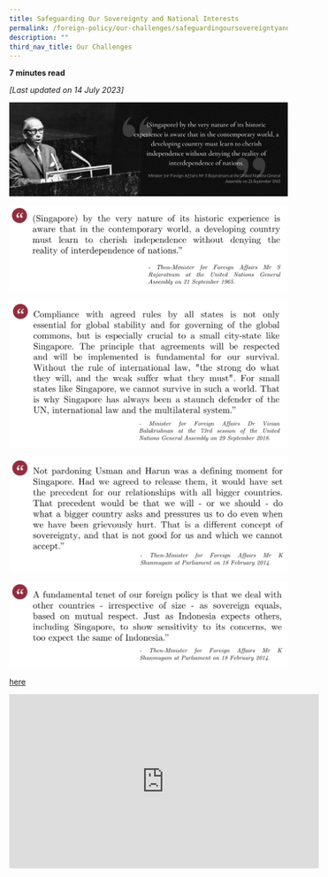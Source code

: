 ```yaml
---
title: Safeguarding Our Sovereignty and National Interests
permalink: /foreign-policy/our-challenges/safeguardingoursovereigntyandnationalinterests/
description: ""
third_nav_title: Our Challenges
---
```

**7 minutes read**

*[Last updated on 14 July 2023]*

![](/images/rajaratnam%20un%20speech%201965a.jpeg)


![](/images/rajaratnam%20speech%20unga%201965.png)

![](/images/vivian%20balakrishnan%20speech%20unga%202018.png)

![](/images/shanmugam%20speech%202014.png)

![](/images/shanmugam%20speech%20feb%202014.png)



<a target="_blank" href="“https://www.imda.gov.sg/about-imda/research-and-statistics/digital-society”">here</a>


<iframe width="560" height="315" src="https://www.youtube.com/embed/" title="YouTube video player" frameborder="0" allow="accelerometer; autoplay; clipboard-write; encrypted-media; gyroscope; picture-in-picture" allowfullscreen=""></iframe>